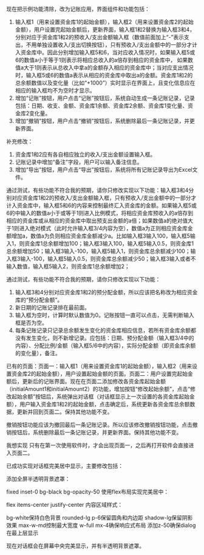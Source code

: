现在把示例功能清除，改为记账应用，界面组件和功能包括：
1. 输入框1（用来设置资金库1的起始金额），输入框2（用来设置资金库2的起始金额），用户设置完起始金额后，更新界面，输入框1和2替换为输入框3和4，分别对应于资金库1和2的预收入/支出金额输入框（数值前面加上“-”表示支出，不用单独设置收入/支出切换按钮），只有预收入/支出金额中的一部分才计入资金库中。因此分别增加输入框5和6，当对应收入情况时，如果输入框5或6的数值a小于等于1则表示将相应总收入的a倍存到相应的资金库中，
如果数值a大于1则表示从总收入中拿a的金额存入相应的资金库中；当对应支出情况时，输入框5或6的数值a表示从相应的资金库中取出a的金额。资金库1和2的总余额数值以及变化量（比如“+1000”）实时显示在界面上，且变化信息应在相应的输入框均不为空时才显示。
2. 增加“记账”按钮，用户点击“记账”按钮后，系统自动生成一条记账记录，记录包括：日期、收支、金额、资金库1余额、资金库2余额、资金库1变化量、资金库2变化量。 
3. 增加“撤销”按钮，用户点击“撤销”按钮后，系统删除最后一条记账记录，并更新界面。


补充修改：
1. 资金库1和2应有各自相应独立的收入/支出金额设置输入框。
2. 记账记录中增加“备注”字段，用户可以输入备注信息。
3. 增加“导出”按钮，用户点击“导出”按钮后，系统将所有记账记录导出为Excel文件。

通过测试，有些功能不符合我的预期，请你只修改实现以下功能：输入框3和4分别对应资金库1和2的预收入/支出金额输入框，只有预收入/支出金额中的一部分才计入资金库中，输入框5和6的内容来控制最终汇入资金库的金额。如果输入框5或6的中输入的数值a小于或等于1则进入比例模式，将相应资金库预收入的a倍存到相应的资金库或从相应的资金库中取出预支出金额的a倍；如果数值a的绝对值大于1则进入绝对模式（此时允许输入框3/4内容为空），数值a为正则相应资金库金额增加a，数值a为负则相应资金库金额减少a。比如输入框3输入100，输入框5输入1，则资金库1总余额增加100；输入框3输入100，输入框5输入0.5，则资金库1总余额增加50；输入框3输入-100，输入框5输入1，则资金库总余额减少100；输入框3输入-100，输入框5输入0.5，则资金库总余额减少50；输入框3输入或者不输入数值，输入框5输入2，则资金库1总余额增加2；

通过测试，有些功能不符合我的预期，请你只修改实现以下功能：
1. 输入框3和4分别对应资金库1和2的预分配金额，所以应该把名称改为相应资金库的“预分配金额”。
2. 新日期的记账记录排在最前面。
3. 输入框为空时，计算时默认数值为0。记账按钮一直可以点击，无需判断输入框是否为空。
4. 每条记账记录只记录总余额发生变化的资金库相应信息，若所有资金库余额都没有发生变化，则不新增记录。应包括：日期、预分配金额（输入框3/4中的内容）、分配比例/金额（输入框5/6中的内容），实际分配金额（即资金库余额的变化量），备注。


已有的页面：页面一：输入框1（用来设置资金库1的起始金额），输入框2（用来设置资金库2的起始金额），用户设置起始金额的页面。页面二：用户设置完起始金额后，更新后的记账界面。现在在页面二添加修改各资金库起始金额（initialAmount1和initialAmount2）的功能，增加按钮“修改起始余额”，点击“修改起始余额”按钮后，系统弹出对话框（对话框显示上一次设置的各资金库起始金额），用户输入资金库1和2的起始金额，点击确定后，系统更新各资金库总余额数据，更新并回到页面二。保持其他功能不变。

撤销按钮功能应该为撤回最后一条记账记录。所以应该修改撤销按钮功能，点击撤销按钮后，系统删除最后一条记账记录，并更新界面。保持其他功能不变。

我想实现 只有在第一次使用软件时，才会出现页面一，之后再打开软件会直接进入页面二。

已成功实现对话框完美居中显示，主要修改包括：

添加全屏半透明背景遮罩：

fixed inset-0
bg-black bg-opacity-50
使用flex布局实现完美居中：

flex items-center justify-center
内容区域样式：

bg-white保持白色背景
rounded-lg p-6保留圆角和内边距
shadow-lg保留阴影效果
max-w-md控制最大宽度
w-full mx-4确保响应式布局
添加z-50确保dialog在最上层显示

现在对话框会在屏幕中央完美显示，并有半透明背景遮罩。